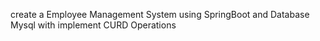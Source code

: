 create a Employee Management System using SpringBoot and Database Mysql with implement CURD Operations
